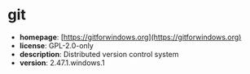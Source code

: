 # git

- **homepage**: [https://gitforwindows.org](https://gitforwindows.org)
- **license**: GPL-2.0-only
- **description**: Distributed version control system
- **version**: 2.47.1.windows.1

